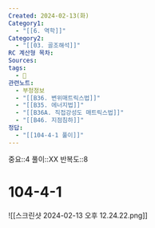 ```yaml
---
Created: 2024-02-13(화)
Category1:
  - "[[6. 역학]]"
Category2:
  - "[[03. 골조해석]]"
RC 계산형 목차: 
Sources: 
tags:
  - 🧮
관련노트:
  - 부정정보
  - "[[B36. 변위매트릭스법]]"
  - "[[B35. 에너지법]]"
  - "[[B36A. 직접강성도 매트릭스법]]"
  - "[[B46. 지점침하]]"
정답:
  - "[[104-4-1 풀이]]"
---
```

중요::4
풀이::XX
반복도::8
#  104-4-1

![[스크린샷 2024-02-13 오후 12.24.22.png]]